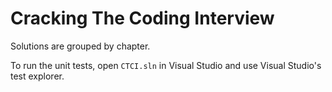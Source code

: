 # Cracking The Coding Interview

Solutions are grouped by chapter.

To run the unit tests, open `CTCI.sln` in Visual Studio and use Visual Studio's test explorer.

